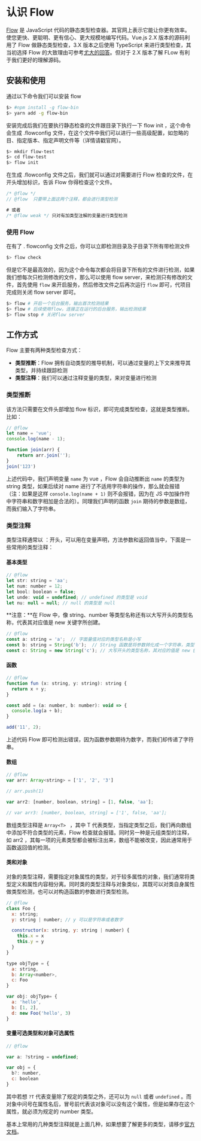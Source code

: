 # 认识 Flow

[Flow](https://flow.org/en/docs/getting-started/) 是 JavaScript 代码的静态类型检查器。其官网上表示它能让你更有效率。使您更快、更聪明、更有信心、更大规模地编写代码。Vue.js  2.X  版本的源码利用了 Flow 做静态类型检查，3.X 版本之后使用 TypeScript 来进行类型检查，其当初选择 Flow 的大致理由可参考[尤大的回答](https://www.zhihu.com/question/46397274)。但对于 2.X 版本了解 FLow 有利于我们更好的理解源码。

## 安装和使用

通过以下命令我们可以安装 flow

```bash
$> #npm install -g flow-bin
$> yarn add -g flow-bin
```

安装完成后我们在要执行静态检查的文件跟目录下执行一下 flow init ，这个命令会生成  .flowconfig 文件，在这个文件中我们可以进行一些高级配置，如忽略的目、指定版本、指定声明文件等（详情请戳官网）。

```bash
$> mkdir flow-test
$> cd flow-test
$> flow init
```

在生成 .flowconfig 文件之后，我们就可以通过对需要进行 Flow 检查的文件，在开头增加标识，告诉 Flow 你得检查这个文件。

```js
/* @flow */
// @flow  只要带上面这两个注释，都会进行类型检测

# 或者
/* @flow weak */ 只对有加类型注解的变量进行类型检测
```

###  使用 Flow

在有了 . flowconfig 文件之后，你可以立即检测目录及子目录下所有带检测文件

```bash
$> flow check
```

但是它不是最高效的，因为这个命令每次都会将目录下所有的文件进行检测，如果我们想每次只检测修改的文件，那么可以使用 flow server，来检测只有修改的文件，首先使用 `flow` 来开启服务，然后修改文件之后再次运行 `flow` 即可，代项目完成则关闭 flow server 即可。

```bash
$> flow # 开启一个后台服务，输出首次检测结果
$> flow # 后续使用flow，连接正在运行的后台服务，输出检测结果
$> flow stop # 关闭flow server
```

## 工作方式

Flow 主要有两种类型检查方式：

- **类型推断**：Flow 拥有自动类型的推导机制，可以通过变量的上下文来推导其类型，并持续跟踪检测
- **类型注释**：我们可以通过注释变量的类型，来对变量进行检测

### 类型推断

该方法只需要在文件头部增加 flow 标识，即可完成类型检查，这就是类型推断。比如：

```js
// @flow
let name = 'vue';
console.log(name - 1);

function join(arr) {
    return arr.join('');
}
join('123')
```

上述代码中，我们声明变量 `name` 为 vue ，Flow 会自动推断出 `name` 的类型为 string 类型，如果后续对 name 进行了不适用字符串的操作，那么就会报错（注：如果是这样 `console.log(name + 1)` 则不会报错，因为在 JS 中加操作符中字符串和数字相加是合法的）。同理我们声明的函数 `join` 期待的参数是数组，而我们输入了字符串。

### 类型注释

类型注释通常以 ：开头，可以用在变量声明，方法参数和返回值当中，下面是一些常用的类型注释：

#### 基本类型

``` js
// @flow
let str: string = 'aa';
let num: number = 12;
let bool: boolean = false;
let unde: void = undefined; // undefined 的类型是 void
let nu: null = null; // null 的类型是 null
```

**注意：**在 Flow 中，像 string、number 等类型名称还有以大写开头的类型名称，代表其对应值是 new 关键字所创建。

```js
// @flow
const a: string = 'a';  // 字面量值对应的类型名称是小写 
const b: string = String('b');  // String 函数是将参数转化成一个字符串，类型仍是小写
const c: String = new String('c'); // 大写开头的类型名称，其对应的值是 new 创建出来的类型实例；
```

#### 函数

```js
// @flow
function fun (x: string, y: string): string {
  return x + y;
}

const add = (a: number, b: number): void => {
  console.log(a + b);
}

add('11', 2);
```

上述代码 Flow 即可检测出错误，因为函数参数期待为数字，而我们却传递了字符串。

#### 数组

``` js
// @flow
var arr: Array<string> = ['1', '2', '3']

// arr.push(1)

var arr2: [number, boolean, string] = [1, false, 'aa'];

// var arr3: [number, boolean, string] = ['1', false, 'aa'];
```

数组类型注释是 `Array<T> ` ，其中 T 代表类型，当指定类型之后，我们再向数组中添加不符合类型的元素，Flow 检查就会报错。同时另一种是元组类型的注释，如 arr2 ，其每一项的元素类型都会被标注出来，数组不能被改变，因此通常用于函数返回值的检测。

#### 类和对象

对象的类型注释，需要指定对象属性的类型，对于较多属性的对象，我们通常将类型定义和属性内容相分离。同时类的类型注释与对象类似，其既可以对类自身属性做类型检测，也可以对构造函数的参数进行类型检测。

``` js
// @flow
class Foo {
  x: string;
  y: string | number; // y 可以是字符串或者数字

  constructor(x: string, y: string | number) {
    this.x = x
    this.y = y
  }
}

type objType = {
  a: string,
  b: Array<number>,
  c: Foo
}

var obj: objType= {
  a: 'hello',
  b: [1, 2],
  d: new Foo('hello', 3)
}
```

#### 变量可选类型和对象可选属性

```js
// @flow

var a: ?string = undefined;

var obj = {
  b?: number,
  c: boolean
}
```

其中若想  `?T`  代表变量除了规定的类型之外，还可以为 `null` 或者 `undefined` 。而对象中问号在属性名后，冒号前代表该对象可以没有这个属性，但是如果存在这个属性，就必须为规定的 number 类型。

基本上常用的几种类型注释就是上面几种，如果想要了解更多的类型，请移步[官方文档](https://flow.org/en/docs/types/)。